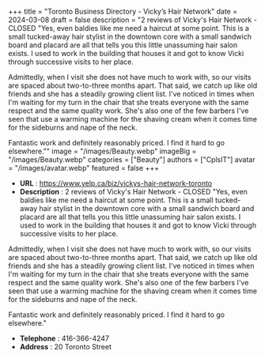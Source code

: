 +++
title = "Toronto Business Directory - Vicky’s Hair Network"
date = 2024-03-08
draft = false
description = "2 reviews of Vicky's Hair Network - CLOSED "Yes, even baldies like me need a haircut at some point.  This is a small tucked-away hair stylist in the downtown core with a small sandwich board and placard are all that tells you this little unassuming hair salon exists.  I used to work in the building that houses it and got to know Vicki through successive visits to her place.

Admittedly, when I visit she does not have much to work with, so our visits are spaced about two-to-three months apart.  That said, we catch up like old friends and she has a steadily growing client list.  I've noticed in times when I'm waiting for my turn in the chair that she treats everyone with the same respect and the same quality work.  She's also one of the few barbers I've seen that use a warming machine for the shaving cream when it comes time for the sideburns and nape of the neck.

Fantastic work and definitely reasonably priced.  I find it hard to go elsewhere.""
image = "/images/Beauty.webp"
imageBig = "/images/Beauty.webp"
categories = ["Beauty"]
authors = ["CplsIT"]
avatar = "/images/avatar.webp"
featured = false
+++


* **URL** :  https://www.yelp.ca/biz/vickys-hair-network-toronto
* **Description** : 2 reviews of Vicky's Hair Network - CLOSED "Yes, even baldies like me need a haircut at some point.  This is a small tucked-away hair stylist in the downtown core with a small sandwich board and placard are all that tells you this little unassuming hair salon exists.  I used to work in the building that houses it and got to know Vicki through successive visits to her place.

Admittedly, when I visit she does not have much to work with, so our visits are spaced about two-to-three months apart.  That said, we catch up like old friends and she has a steadily growing client list.  I've noticed in times when I'm waiting for my turn in the chair that she treats everyone with the same respect and the same quality work.  She's also one of the few barbers I've seen that use a warming machine for the shaving cream when it comes time for the sideburns and nape of the neck.

Fantastic work and definitely reasonably priced.  I find it hard to go elsewhere."
* **Telephone** : 416-366-4247
* **Address** : 20 Toronto Street